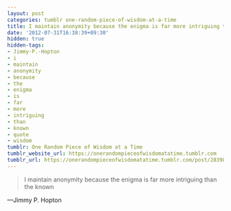 ```yaml
---
layout: post
categories: tumblr one-random-piece-of-wisdom-at-a-time
title: I maintain anonymity because the enigma is far more intriguing than the known
date: '2012-07-31T16:38:39+09:30'
hidden: true
hidden-tags:
- Jimmy-P.-Hopton
- i
- maintain
- anonymity
- because
- the
- enigma
- is
- far
- more
- intriguing
- than
- known
- quote
- wisdom
tumblr: One Random Piece of Wisdom at a Time
tumblr_website_url: https://onerandompieceofwisdomatatime.tumblr.com
tumblr_url: https://onerandompieceofwisdomatatime.tumblr.com/post/28398071081/i-maintain-anonymity-because-the-enigma-is-far
---
```

> I maintain anonymity because the enigma is far more intriguing than the known

—Jimmy P. Hopton&nbsp;
